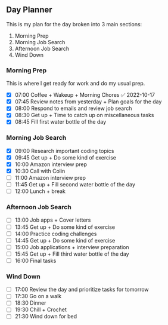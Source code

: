 ## Day Planner
This is my plan for the day broken into 3 main sections: 
1. Morning Prep 
2. Morning Job Search
3. Afternoon Job Search
4. Wind Down
### Morning Prep
This is where I get ready for work and do my usual prep. 
- [x] 07:00 Coffee + Wakeup + Morning Chores ✅ 2022-10-17
- [x] 07:45 Review notes from yesterday + Plan goals for the day
- [x] 08:00 Respond to emails and review job search
- [x] 08:30 Get up + Time to catch up on miscellaneous tasks
- [x] 08:45 Fill first water bottle of the day

### Morning Job Search
- [x] 09:00 Research important coding topics
- [x] 09:45 Get up + Do some kind of exercise
- [x] 10:00 Amazon interview prep
- [x] 10:30 Call with Colin
- [ ] 11:00 Amazon interview prep
- [ ] 11:45 Get up + Fill second water bottle of the day
- [ ] 12:00 Lunch + break

### Afternoon Job Search
- [ ] 13:00 Job apps + Cover letters
- [ ] 13:45 Get up + Do some kind of exercise
- [ ] 14:00 Practice coding challenges
- [ ] 14:45 Get up + Do some kind of exercise
- [ ] 15:00 Job applications + interview preparation
- [ ] 15:45 Get up + Fill third water bottle of the day
- [ ] 16:00 Final tasks

### Wind Down
- [ ] 17:00 Review the day and prioritize tasks for tomorrow
- [ ] 17:30 Go on a walk
- [ ] 18:30 Dinner
- [ ] 19:30 Chill + Crochet
- [ ] 21:30 Wind down for bed